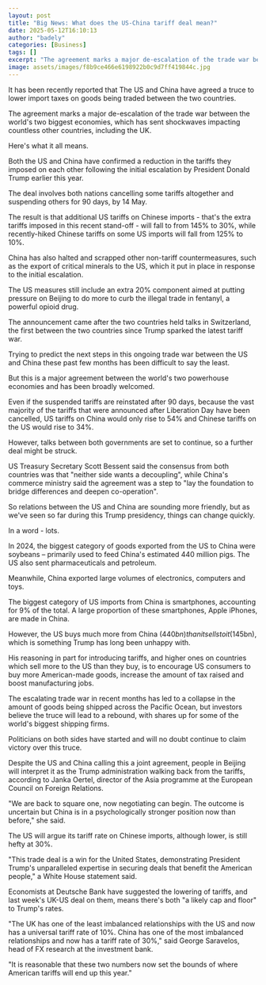 ```yaml
---
layout: post
title: "Big News: What does the US-China tariff deal mean?"
date: 2025-05-12T16:10:13
author: "badely"
categories: [Business]
tags: []
excerpt: "The agreement marks a major de-escalation of the trade war between the world's two biggest economies."
image: assets/images/f8b9ce466e6198922b0c9d7ff419844c.jpg
---
```


It has been recently reported that The US and China have agreed a truce to lower import taxes on goods being traded between the two countries.

The agreement marks a major de-escalation of the trade war between the world's two biggest economies, which has sent shockwaves impacting countless other countries, including the UK.

Here's what it all means.

Both the US and China have confirmed a reduction in the tariffs they imposed on each other following the initial escalation by President Donald Trump earlier this year.

The deal involves both nations cancelling some tariffs altogether and suspending others for 90 days, by 14 May. 

The result is that additional US tariffs on Chinese imports - that's the extra tariffs imposed in this recent stand-off - will fall to from 145% to 30%, while recently-hiked Chinese tariffs on some US imports will fall from 125% to 10%. 

China has also halted and scrapped other non-tariff countermeasures, such as the export of critical minerals to the US, which it put in place in response to the initial escalation.

The US measures still include an extra 20% component aimed at putting pressure on Beijing to do more to curb the illegal trade in fentanyl, a powerful opioid drug.

The announcement came after the two countries held talks in Switzerland, the first between the two countries since Trump sparked the latest tariff war.

Trying to predict the next steps in this ongoing trade war between the US and China  these past few months has been difficult to say the least.

But this is a major agreement between the world's two powerhouse economies and has been broadly welcomed. 

Even if the suspended tariffs are reinstated after 90 days, because the vast majority of the tariffs that were announced after Liberation Day have been cancelled, US tariffs on China would only rise to 54% and Chinese tariffs on the US would rise to 34%.

However, talks between both governments are set to continue, so a further deal might be struck. 

US Treasury Secretary Scott Bessent said the consensus from both countries was that "neither side wants a decoupling", while China's commerce ministry said the agreement was a step to "lay the foundation to bridge differences and deepen co-operation".

So relations between the US and China are sounding more friendly, but as we've seen so far during this Trump presidency, things can change quickly.

In a word - lots.

In 2024, the biggest category of goods exported from the US to China were soybeans – primarily used to feed China's estimated 440 million pigs. The US also sent pharmaceuticals and petroleum.

Meanwhile, China exported large volumes of electronics, computers and toys.

The biggest category of US imports from China is smartphones, accounting for 9% of the total. A large proportion of these smartphones, Apple iPhones, are made in China.

However, the US buys much more from China ($440bn) than it sells to it ($145bn), which is something Trump has long been unhappy with.

His reasoning in part for introducing tariffs, and higher ones on countries which sell more to the US than they buy, is to encourage US consumers to buy more American-made goods, increase the amount of tax raised and boost manufacturing jobs.

The escalating trade war in recent months has led to a collapse in the amount of goods being shipped across the Pacific Ocean, but investors believe the truce will lead to a rebound, with shares up for some of the world's biggest shipping firms.

Politicians on both sides have started and will no doubt continue to claim victory over this truce.

Despite the US and China calling this a joint agreement, people in Beijing will interpret it as the Trump administration walking back from the tariffs, according to Janka Oertel, director of the Asia programme at the European Council on Foreign Relations.

"We are back to square one, now negotiating can begin. The outcome is uncertain but China is in a psychologically stronger position now than before," she said.

The US will argue its tariff rate on Chinese imports, although lower, is still hefty at 30%. 

"This trade deal is a win for the United States, demonstrating President Trump's unparalleled expertise in securing deals that benefit the American people," a White  House statement said.

Economists at Deutsche Bank have suggested the lowering of tariffs, and last week's UK-US deal on them, means there's both "a likely cap and floor" to Trump's rates.

"The UK has one of the least imbalanced relationships with the US and now has a universal tariff rate of 10%. China has one of the most imbalanced relationships and now has a tariff rate of 30%," said George Saravelos, head of FX research at the investment bank.

"It is reasonable that these two numbers now set the bounds of where American tariffs will end up this year."

